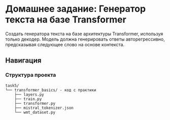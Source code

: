 # Домашнее задание: Генератор текста на базе Transformer

Создать генератора текста на базе архитектуры Transformer, используя только декодер. Модель должна генерировать ответы авторегрессивно, предсказывая следующее слово на основе контекста.

## Навигация

<!-- TODO: Ссылки -->

### Структура проекта

<!-- TODO: поправить позже -->

```
task5/
└── transformer_basics/ - код с практики
    ├── layers.py
    ├── train.py
    ├── transformer.py
    ├── mistral_tokenizer.json
    └── wmt_dataset.py
```

